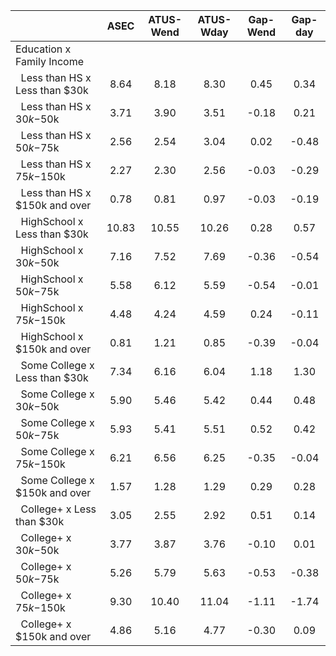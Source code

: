 
|                      |         ASEC |    ATUS-Wend |    ATUS-Wday |     Gap-Wend |      Gap-day |
| -------------------- | :----------: | :----------: | :----------: | :----------: | :----------: |
| Education x Family Income |              |              |              |              |              |
| &nbsp;&nbsp;Less than HS x Less than $30k |         8.64 |         8.18 |         8.30 |         0.45 |         0.34 |
| &nbsp;&nbsp;Less than HS x $30k-$50k |         3.71 |         3.90 |         3.51 |        -0.18 |         0.21 |
| &nbsp;&nbsp;Less than HS x $50k-$75k |         2.56 |         2.54 |         3.04 |         0.02 |        -0.48 |
| &nbsp;&nbsp;Less than HS x $75k-$150k |         2.27 |         2.30 |         2.56 |        -0.03 |        -0.29 |
| &nbsp;&nbsp;Less than HS x $150k and over |         0.78 |         0.81 |         0.97 |        -0.03 |        -0.19 |
| &nbsp;&nbsp;HighSchool x Less than $30k |        10.83 |        10.55 |        10.26 |         0.28 |         0.57 |
| &nbsp;&nbsp;HighSchool x $30k-$50k |         7.16 |         7.52 |         7.69 |        -0.36 |        -0.54 |
| &nbsp;&nbsp;HighSchool x $50k-$75k |         5.58 |         6.12 |         5.59 |        -0.54 |        -0.01 |
| &nbsp;&nbsp;HighSchool x $75k-$150k |         4.48 |         4.24 |         4.59 |         0.24 |        -0.11 |
| &nbsp;&nbsp;HighSchool x $150k and over |         0.81 |         1.21 |         0.85 |        -0.39 |        -0.04 |
| &nbsp;&nbsp;Some College x Less than $30k |         7.34 |         6.16 |         6.04 |         1.18 |         1.30 |
| &nbsp;&nbsp;Some College x $30k-$50k |         5.90 |         5.46 |         5.42 |         0.44 |         0.48 |
| &nbsp;&nbsp;Some College x $50k-$75k |         5.93 |         5.41 |         5.51 |         0.52 |         0.42 |
| &nbsp;&nbsp;Some College x $75k-$150k |         6.21 |         6.56 |         6.25 |        -0.35 |        -0.04 |
| &nbsp;&nbsp;Some College x $150k and over |         1.57 |         1.28 |         1.29 |         0.29 |         0.28 |
| &nbsp;&nbsp;College+ x Less than $30k |         3.05 |         2.55 |         2.92 |         0.51 |         0.14 |
| &nbsp;&nbsp;College+ x $30k-$50k |         3.77 |         3.87 |         3.76 |        -0.10 |         0.01 |
| &nbsp;&nbsp;College+ x $50k-$75k |         5.26 |         5.79 |         5.63 |        -0.53 |        -0.38 |
| &nbsp;&nbsp;College+ x $75k-$150k |         9.30 |        10.40 |        11.04 |        -1.11 |        -1.74 |
| &nbsp;&nbsp;College+ x $150k and over |         4.86 |         5.16 |         4.77 |        -0.30 |         0.09 |

